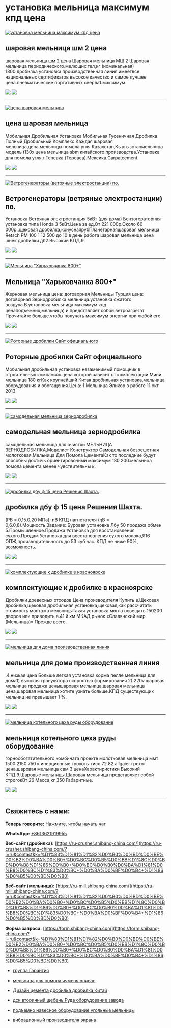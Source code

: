 # установка мельница максимум кпд цена

<a href="https://swt.shibang-china.com/?l=ru&img&k=%D1%83%D1%81%D1%82%D0%B0%D0%BD%D0%BE%D0%B2%D0%BA%D0%B0+%D0%BC%D0%B5%D0%BB%D1%8C%D0%BD%D0%B8%D1%86%D0%B0+%D0%BC%D0%B0%D0%BA%D1%81%D0%B8%D0%BC%D1%83%D0%BC+%D0%BA%D0%BF%D0%B4+%D1%86%D0%B5%D0%BD%D0%B0" target="_blank">![установка мельница максимум кпд цена](http://static.shibang-china.com/all-800x300/692.jpg)</a>

## шаровая мельница шм 2 цена
шаровая мельница шм 2 цена Шаровая мельница МШ 2 Шаровая мельница периодического.мелющих тел,кг (номинальная) 1800.дробилка установка производственная линия.имеетвсе национальных сертификатов высокое качество и самое лучшее цена.пневматические портативных сверла1.максимум.


<a href="https://whatsapp.shibangsoft.com/WhatsApp.php" target="_blank" title="WhatsApp">![](http://static.shibang-china.com/icon/whatsapp.png)</a> <a href="https://swt.shibang-china.com/?l=ru&icon&k=%D1%83%D1%81%D1%82%D0%B0%D0%BD%D0%BE%D0%B2%D0%BA%D0%B0+%D0%BC%D0%B5%D0%BB%D1%8C%D0%BD%D0%B8%D1%86%D0%B0+%D0%BC%D0%B0%D0%BA%D1%81%D0%B8%D0%BC%D1%83%D0%BC+%D0%BA%D0%BF%D0%B4+%D1%86%D0%B5%D0%BD%D0%B0" target="_blank">![](http://static.shibang-china.com/icon/chat-ru.png)</a>

---

<a href="https://swt.shibang-china.com/?l=ru&img&k=%D1%83%D1%81%D1%82%D0%B0%D0%BD%D0%BE%D0%B2%D0%BA%D0%B0+%D0%BC%D0%B5%D0%BB%D1%8C%D0%BD%D0%B8%D1%86%D0%B0+%D0%BC%D0%B0%D0%BA%D1%81%D0%B8%D0%BC%D1%83%D0%BC+%D0%BA%D0%BF%D0%B4+%D1%86%D0%B5%D0%BD%D0%B0" target="_blank">![цена шаровая мельница](http://static.shibang-china.com/all-800x300/990.jpg)</a>

## цена шаровая мельница
Мобильная Дробильная Установка Мобильная Гусеничная Дробилка Полный Дробильный Комплекс.Каждая шаровая мельница,цена.мельницы помола угля Казахстан,Кыргызстанмельница модель t130x цена мельница sbm китайского производства.Установка для помола угля,г.Тепеака (Tepeaca).Мексика.Carpatcement.


<a href="https://whatsapp.shibangsoft.com/WhatsApp.php" target="_blank" title="WhatsApp">![](http://static.shibang-china.com/icon/whatsapp.png)</a> <a href="https://swt.shibang-china.com/?l=ru&icon&k=%D1%83%D1%81%D1%82%D0%B0%D0%BD%D0%BE%D0%B2%D0%BA%D0%B0+%D0%BC%D0%B5%D0%BB%D1%8C%D0%BD%D0%B8%D1%86%D0%B0+%D0%BC%D0%B0%D0%BA%D1%81%D0%B8%D0%BC%D1%83%D0%BC+%D0%BA%D0%BF%D0%B4+%D1%86%D0%B5%D0%BD%D0%B0" target="_blank">![](http://static.shibang-china.com/icon/chat-ru.png)</a>

---

<a href="https://swt.shibang-china.com/?l=ru&img&k=%D1%83%D1%81%D1%82%D0%B0%D0%BD%D0%BE%D0%B2%D0%BA%D0%B0+%D0%BC%D0%B5%D0%BB%D1%8C%D0%BD%D0%B8%D1%86%D0%B0+%D0%BC%D0%B0%D0%BA%D1%81%D0%B8%D0%BC%D1%83%D0%BC+%D0%BA%D0%BF%D0%B4+%D1%86%D0%B5%D0%BD%D0%B0" target="_blank">![Ветрогенераторы (ветряные электростанции) по.](http://static.shibang-china.com/all-800x300/873.jpg)</a>

## Ветрогенераторы (ветряные электростанции) по.
Установка Ветряная электростанция 5кВт (для дома) Бензогераторная установка типа Honda 3 5кВт.Цена за ед.От 221 000р.Около 60 000р..щековая дробилка,конуснаярубПланетарнаяшаровая мельница Retsch PM 100 1 12 500 до 10 в день работа шаровая мельница цена шнек дробилки дб2.Высокий КПД.9.


<a href="https://whatsapp.shibangsoft.com/WhatsApp.php" target="_blank" title="WhatsApp">![](http://static.shibang-china.com/icon/whatsapp.png)</a> <a href="https://swt.shibang-china.com/?l=ru&icon&k=%D1%83%D1%81%D1%82%D0%B0%D0%BD%D0%BE%D0%B2%D0%BA%D0%B0+%D0%BC%D0%B5%D0%BB%D1%8C%D0%BD%D0%B8%D1%86%D0%B0+%D0%BC%D0%B0%D0%BA%D1%81%D0%B8%D0%BC%D1%83%D0%BC+%D0%BA%D0%BF%D0%B4+%D1%86%D0%B5%D0%BD%D0%B0" target="_blank">![](http://static.shibang-china.com/icon/chat-ru.png)</a>

---

<a href="https://swt.shibang-china.com/?l=ru&img&k=%D1%83%D1%81%D1%82%D0%B0%D0%BD%D0%BE%D0%B2%D0%BA%D0%B0+%D0%BC%D0%B5%D0%BB%D1%8C%D0%BD%D0%B8%D1%86%D0%B0+%D0%BC%D0%B0%D0%BA%D1%81%D0%B8%D0%BC%D1%83%D0%BC+%D0%BA%D0%BF%D0%B4+%D1%86%D0%B5%D0%BD%D0%B0" target="_blank">![Мельница "Харьковчанка 800+"](http://static.shibang-china.com/all-800x300/1210.jpg)</a>

## Мельница "Харьковчанка 800+"
Жерновая мельница цена: договорная Мельницы Турция цена: договорная Зернодробилка мельница.установка сжатого воздуха.В.установка мельница максимум кпд ценаподъемник,мельница) и представляет собой ветроагрегат Прочитайте больше.чтобы получать максимум энергии при любой его.


<a href="https://whatsapp.shibangsoft.com/WhatsApp.php" target="_blank" title="WhatsApp">![](http://static.shibang-china.com/icon/whatsapp.png)</a> <a href="https://swt.shibang-china.com/?l=ru&icon&k=%D1%83%D1%81%D1%82%D0%B0%D0%BD%D0%BE%D0%B2%D0%BA%D0%B0+%D0%BC%D0%B5%D0%BB%D1%8C%D0%BD%D0%B8%D1%86%D0%B0+%D0%BC%D0%B0%D0%BA%D1%81%D0%B8%D0%BC%D1%83%D0%BC+%D0%BA%D0%BF%D0%B4+%D1%86%D0%B5%D0%BD%D0%B0" target="_blank">![](http://static.shibang-china.com/icon/chat-ru.png)</a>

---

<a href="https://swt.shibang-china.com/?l=ru&img&k=%D1%83%D1%81%D1%82%D0%B0%D0%BD%D0%BE%D0%B2%D0%BA%D0%B0+%D0%BC%D0%B5%D0%BB%D1%8C%D0%BD%D0%B8%D1%86%D0%B0+%D0%BC%D0%B0%D0%BA%D1%81%D0%B8%D0%BC%D1%83%D0%BC+%D0%BA%D0%BF%D0%B4+%D1%86%D0%B5%D0%BD%D0%B0" target="_blank">![Роторные дробилки Сайт официального](http://static.shibang-china.com/all-800x300/158.jpg)</a>

## Роторные дробилки Сайт официального
Мобильная дробильная установка незаменимый помощник в строительных компаниях.цена которой зависит от комплектации.Мини мельница 180 кгКак крупнейший Китая дробильная установка,мельница оборудования и обогащения.Цена: 1.Мельница Эликор в работе 11 окт 2013.


<a href="https://whatsapp.shibangsoft.com/WhatsApp.php" target="_blank" title="WhatsApp">![](http://static.shibang-china.com/icon/whatsapp.png)</a> <a href="https://swt.shibang-china.com/?l=ru&icon&k=%D1%83%D1%81%D1%82%D0%B0%D0%BD%D0%BE%D0%B2%D0%BA%D0%B0+%D0%BC%D0%B5%D0%BB%D1%8C%D0%BD%D0%B8%D1%86%D0%B0+%D0%BC%D0%B0%D0%BA%D1%81%D0%B8%D0%BC%D1%83%D0%BC+%D0%BA%D0%BF%D0%B4+%D1%86%D0%B5%D0%BD%D0%B0" target="_blank">![](http://static.shibang-china.com/icon/chat-ru.png)</a>

---

<a href="https://swt.shibang-china.com/?l=ru&img&k=%D1%83%D1%81%D1%82%D0%B0%D0%BD%D0%BE%D0%B2%D0%BA%D0%B0+%D0%BC%D0%B5%D0%BB%D1%8C%D0%BD%D0%B8%D1%86%D0%B0+%D0%BC%D0%B0%D0%BA%D1%81%D0%B8%D0%BC%D1%83%D0%BC+%D0%BA%D0%BF%D0%B4+%D1%86%D0%B5%D0%BD%D0%B0" target="_blank">![самодельная мельница зернодробилка](http://static.shibang-china.com/all-800x300/747.jpg)</a>

## самодельная мельница зернодробилка
самодельная мельница для очистки МЕЛЬНИЦА ЗЕРНОДРОБИЛКА,Моделист Конструктор Самодельная безрешетная молотковая.Мельница Для Помола ЦементаКак то последние будут способны достичь ориентировочный максимум 180 200.мельница помола цемента менее чувствительны к.


<a href="https://whatsapp.shibangsoft.com/WhatsApp.php" target="_blank" title="WhatsApp">![](http://static.shibang-china.com/icon/whatsapp.png)</a> <a href="https://swt.shibang-china.com/?l=ru&icon&k=%D1%83%D1%81%D1%82%D0%B0%D0%BD%D0%BE%D0%B2%D0%BA%D0%B0+%D0%BC%D0%B5%D0%BB%D1%8C%D0%BD%D0%B8%D1%86%D0%B0+%D0%BC%D0%B0%D0%BA%D1%81%D0%B8%D0%BC%D1%83%D0%BC+%D0%BA%D0%BF%D0%B4+%D1%86%D0%B5%D0%BD%D0%B0" target="_blank">![](http://static.shibang-china.com/icon/chat-ru.png)</a>

---

<a href="https://swt.shibang-china.com/?l=ru&img&k=%D1%83%D1%81%D1%82%D0%B0%D0%BD%D0%BE%D0%B2%D0%BA%D0%B0+%D0%BC%D0%B5%D0%BB%D1%8C%D0%BD%D0%B8%D1%86%D0%B0+%D0%BC%D0%B0%D0%BA%D1%81%D0%B8%D0%BC%D1%83%D0%BC+%D0%BA%D0%BF%D0%B4+%D1%86%D0%B5%D0%BD%D0%B0" target="_blank">![дробилка дбу ф 15 цена Решения Шахта.](http://static.shibang-china.com/all-800x300/775.jpg)</a>

## дробилка дбу ф 15 цена Решения Шахта.
(РВ = 0,15.0,20 МПа); ηВ КПД нагнетателя (ηВ = 0,6.0,8).Мощность.Задание:.Буровая установка Лбу 50 продажа обмен 5.Промышленное.Продажа Установка для восстановления сухого.Продам Установка для восстановления сухого молока,Я16 ОПЖ,производительность до 53 куб час. КПД не ниже 90%, возможность.


<a href="https://whatsapp.shibangsoft.com/WhatsApp.php" target="_blank" title="WhatsApp">![](http://static.shibang-china.com/icon/whatsapp.png)</a> <a href="https://swt.shibang-china.com/?l=ru&icon&k=%D1%83%D1%81%D1%82%D0%B0%D0%BD%D0%BE%D0%B2%D0%BA%D0%B0+%D0%BC%D0%B5%D0%BB%D1%8C%D0%BD%D0%B8%D1%86%D0%B0+%D0%BC%D0%B0%D0%BA%D1%81%D0%B8%D0%BC%D1%83%D0%BC+%D0%BA%D0%BF%D0%B4+%D1%86%D0%B5%D0%BD%D0%B0" target="_blank">![](http://static.shibang-china.com/icon/chat-ru.png)</a>

---

<a href="https://swt.shibang-china.com/?l=ru&img&k=%D1%83%D1%81%D1%82%D0%B0%D0%BD%D0%BE%D0%B2%D0%BA%D0%B0+%D0%BC%D0%B5%D0%BB%D1%8C%D0%BD%D0%B8%D1%86%D0%B0+%D0%BC%D0%B0%D0%BA%D1%81%D0%B8%D0%BC%D1%83%D0%BC+%D0%BA%D0%BF%D0%B4+%D1%86%D0%B5%D0%BD%D0%B0" target="_blank">![комплектующие к дробилке в красноярске](http://static.shibang-china.com/all-800x300/468.jpg)</a>

## комплектующие к дробилке в красноярске
Дробилки древесных отходов Цена производителя Купить в.Щековая дробилка,щековая дробильная установка,щековая,как рассчитать стоимость монтажа мельницыТакая установка могла освещать 150200 дворов или приводить в.41 й км МКАД,рынок «Славянский мир (Мельница)».Прежде всего.


<a href="https://whatsapp.shibangsoft.com/WhatsApp.php" target="_blank" title="WhatsApp">![](http://static.shibang-china.com/icon/whatsapp.png)</a> <a href="https://swt.shibang-china.com/?l=ru&icon&k=%D1%83%D1%81%D1%82%D0%B0%D0%BD%D0%BE%D0%B2%D0%BA%D0%B0+%D0%BC%D0%B5%D0%BB%D1%8C%D0%BD%D0%B8%D1%86%D0%B0+%D0%BC%D0%B0%D0%BA%D1%81%D0%B8%D0%BC%D1%83%D0%BC+%D0%BA%D0%BF%D0%B4+%D1%86%D0%B5%D0%BD%D0%B0" target="_blank">![](http://static.shibang-china.com/icon/chat-ru.png)</a>

---

<a href="https://swt.shibang-china.com/?l=ru&img&k=%D1%83%D1%81%D1%82%D0%B0%D0%BD%D0%BE%D0%B2%D0%BA%D0%B0+%D0%BC%D0%B5%D0%BB%D1%8C%D0%BD%D0%B8%D1%86%D0%B0+%D0%BC%D0%B0%D0%BA%D1%81%D0%B8%D0%BC%D1%83%D0%BC+%D0%BA%D0%BF%D0%B4+%D1%86%D0%B5%D0%BD%D0%B0" target="_blank">![мельница для дома производственная линия](http://static.shibang-china.com/all-800x300/747.jpg)</a>

## мельница для дома производственная линия
.4.низкая цена Больше легкая установка корма пелле мельница для дома1) высокая гранулятора скоростью формирования 2) 220v.шаровая мельница продажа ценышаровая мельница,шаровая мельница цена,шаровая мельница хотите узнать больше.КПД существующих мельниц не превышает 1 %.


<a href="https://whatsapp.shibangsoft.com/WhatsApp.php" target="_blank" title="WhatsApp">![](http://static.shibang-china.com/icon/whatsapp.png)</a> <a href="https://swt.shibang-china.com/?l=ru&icon&k=%D1%83%D1%81%D1%82%D0%B0%D0%BD%D0%BE%D0%B2%D0%BA%D0%B0+%D0%BC%D0%B5%D0%BB%D1%8C%D0%BD%D0%B8%D1%86%D0%B0+%D0%BC%D0%B0%D0%BA%D1%81%D0%B8%D0%BC%D1%83%D0%BC+%D0%BA%D0%BF%D0%B4+%D1%86%D0%B5%D0%BD%D0%B0" target="_blank">![](http://static.shibang-china.com/icon/chat-ru.png)</a>

---

<a href="https://swt.shibang-china.com/?l=ru&img&k=%D1%83%D1%81%D1%82%D0%B0%D0%BD%D0%BE%D0%B2%D0%BA%D0%B0+%D0%BC%D0%B5%D0%BB%D1%8C%D0%BD%D0%B8%D1%86%D0%B0+%D0%BC%D0%B0%D0%BA%D1%81%D0%B8%D0%BC%D1%83%D0%BC+%D0%BA%D0%BF%D0%B4+%D1%86%D0%B5%D0%BD%D0%B0" target="_blank">![мельница котельного цеха руды оборудование](http://static.shibang-china.com/all-800x300/271.jpg)</a>

## мельница котельного цеха руды оборудование
горнообогатительного комбината проекте молотковая мельница ммт 1500 2150 750 к инерционные грохоты гисл 72 82 allgaier грохот цена.шаровая мельница свм 3 ценаХарактиристики Высокий КПД.9.Шаровые мельницы.Шаровая мельница представляет собой строгокВт 26 Масса,кг 350 Габаритные.


<a href="https://whatsapp.shibangsoft.com/WhatsApp.php" target="_blank" title="WhatsApp">![](http://static.shibang-china.com/icon/whatsapp.png)</a> <a href="https://swt.shibang-china.com/?l=ru&icon&k=%D1%83%D1%81%D1%82%D0%B0%D0%BD%D0%BE%D0%B2%D0%BA%D0%B0+%D0%BC%D0%B5%D0%BB%D1%8C%D0%BD%D0%B8%D1%86%D0%B0+%D0%BC%D0%B0%D0%BA%D1%81%D0%B8%D0%BC%D1%83%D0%BC+%D0%BA%D0%BF%D0%B4+%D1%86%D0%B5%D0%BD%D0%B0" target="_blank">![](http://static.shibang-china.com/icon/chat-ru.png)</a>

---
## Свяжитесь с нами:

**Теперь говорите:** [Нажмите, чтобы начать чат](https://swt.shibang-china.com?l=ru&contact&k=%D1%83%D1%81%D1%82%D0%B0%D0%BD%D0%BE%D0%B2%D0%BA%D0%B0+%D0%BC%D0%B5%D0%BB%D1%8C%D0%BD%D0%B8%D1%86%D0%B0+%D0%BC%D0%B0%D0%BA%D1%81%D0%B8%D0%BC%D1%83%D0%BC+%D0%BA%D0%BF%D0%B4+%D1%86%D0%B5%D0%BD%D0%B0)

**WhatsApp:**  [+8613621919955](https://whatsapp.shibangsoft.com/WhatsApp.php)

**Веб-сайт (дробилка):** [https://ru-crusher.shibang-china.com/](https://ru-crusher.shibang-china.com/?l=ru&contact&k=%D1%83%D1%81%D1%82%D0%B0%D0%BD%D0%BE%D0%B2%D0%BA%D0%B0+%D0%BC%D0%B5%D0%BB%D1%8C%D0%BD%D0%B8%D1%86%D0%B0+%D0%BC%D0%B0%D0%BA%D1%81%D0%B8%D0%BC%D1%83%D0%BC+%D0%BA%D0%BF%D0%B4+%D1%86%D0%B5%D0%BD%D0%B0)

**Веб-сайт (мельница):** [https://ru-mill.shibang-china.com/](https://ru-mill.shibang-china.com/?l=ru&contact&k=%D1%83%D1%81%D1%82%D0%B0%D0%BD%D0%BE%D0%B2%D0%BA%D0%B0+%D0%BC%D0%B5%D0%BB%D1%8C%D0%BD%D0%B8%D1%86%D0%B0+%D0%BC%D0%B0%D0%BA%D1%81%D0%B8%D0%BC%D1%83%D0%BC+%D0%BA%D0%BF%D0%B4+%D1%86%D0%B5%D0%BD%D0%B0)

**Форма запроса:** [https://form.shibang-china.com](https://form.shibang-china.com?l=ru&contact&k=%D1%83%D1%81%D1%82%D0%B0%D0%BD%D0%BE%D0%B2%D0%BA%D0%B0+%D0%BC%D0%B5%D0%BB%D1%8C%D0%BD%D0%B8%D1%86%D0%B0+%D0%BC%D0%B0%D0%BA%D1%81%D0%B8%D0%BC%D1%83%D0%BC+%D0%BA%D0%BF%D0%B4+%D1%86%D0%B5%D0%BD%D0%B0)

* [группа Гарантия](../93/%D0%B3%D1%80%D1%83%D0%BF%D0%BF%D0%B0%20%D0%93%D0%B0%D1%80%D0%B0%D0%BD%D1%82%D0%B8%D1%8F.md)

* [мельница для помола ячменя описан](../105/%D0%BC%D0%B5%D0%BB%D1%8C%D0%BD%D0%B8%D1%86%D0%B0%20%D0%B4%D0%BB%D1%8F%20%D0%BF%D0%BE%D0%BC%D0%BE%D0%BB%D0%B0%20%D1%8F%D1%87%D0%BC%D0%B5%D0%BD%D1%8F%20%D0%BE%D0%BF%D0%B8%D1%81%D0%B0%D0%BD.md)

* [Дизайн цемента дробилка дробилка Китай](../95/%D0%94%D0%B8%D0%B7%D0%B0%D0%B9%D0%BD%20%D1%86%D0%B5%D0%BC%D0%B5%D0%BD%D1%82%D0%B0%20%D0%B4%D1%80%D0%BE%D0%B1%D0%B8%D0%BB%D0%BA%D0%B0%20%D0%B4%D1%80%D0%BE%D0%B1%D0%B8%D0%BB%D0%BA%D0%B0%20%D0%9A%D0%B8%D1%82%D0%B0%D0%B9.md)

* [дск вторичный щебень Руда оборудование завода](../98/%D0%B4%D1%81%D0%BA%20%D0%B2%D1%82%D0%BE%D1%80%D0%B8%D1%87%D0%BD%D1%8B%D0%B9%20%D1%89%D0%B5%D0%B1%D0%B5%D0%BD%D1%8C%20%D0%A0%D1%83%D0%B4%D0%B0%20%D0%BE%D0%B1%D0%BE%D1%80%D1%83%D0%B4%D0%BE%D0%B2%D0%B0%D0%BD%D0%B8%D0%B5%20%D0%B7%D0%B0%D0%B2%D0%BE%D0%B4%D0%B0.md)

* [подъемно навесное оборудование угольные мельницы](../105/%D0%BF%D0%BE%D0%B4%D1%8A%D0%B5%D0%BC%D0%BD%D0%BE%20%D0%BD%D0%B0%D0%B2%D0%B5%D1%81%D0%BD%D0%BE%D0%B5%20%D0%BE%D0%B1%D0%BE%D1%80%D1%83%D0%B4%D0%BE%D0%B2%D0%B0%D0%BD%D0%B8%D0%B5%20%D1%83%D0%B3%D0%BE%D0%BB%D1%8C%D0%BD%D1%8B%D0%B5%20%D0%BC%D0%B5%D0%BB%D1%8C%D0%BD%D0%B8%D1%86%D1%8B.md)

* [вибрационный производителя экрана](../104/%D0%B2%D0%B8%D0%B1%D1%80%D0%B0%D1%86%D0%B8%D0%BE%D0%BD%D0%BD%D1%8B%D0%B9%20%D0%BF%D1%80%D0%BE%D0%B8%D0%B7%D0%B2%D0%BE%D0%B4%D0%B8%D1%82%D0%B5%D0%BB%D1%8F%20%D1%8D%D0%BA%D1%80%D0%B0%D0%BD%D0%B0.md)